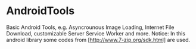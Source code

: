 # AndroidTools
Basic Android Tools, e.g. Asyncrounous Image Loading, Internet File Download, customizable Server Service Worker and more.
Notice: In this android library some codes from [http://www.7-zip.org/sdk.html] are used.
